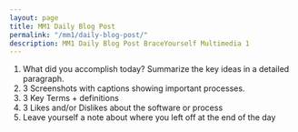 ```yaml
---
layout: page
title: MM1 Daily Blog Post
permalink: "/mm1/daily-blog-post/"
description: MM1 Daily Blog Post BraceYourself Multimedia 1
---
```


1. What did you accomplish today? Summarize the key ideas in a detailed paragraph.
2. 3 Screenshots with captions showing important processes.
3. 3 Key Terms + definitions
4. 3 Likes and/or Dislikes about the software or process
5. Leave yourself a note about where you left off at the end of the day